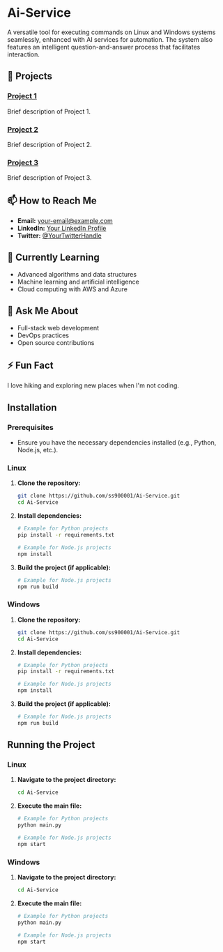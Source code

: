 # Ai-Service
A versatile tool for executing commands on Linux and Windows systems seamlessly, enhanced with AI services for automation. The system also features an intelligent question-and-answer process that facilitates interaction.

## 🚀 Projects
### [Project 1](https://github.com/ss900001/project1)
Brief description of Project 1.

### [Project 2](https://github.com/ss900001/project2)
Brief description of Project 2.

### [Project 3](https://github.com/ss900001/project3)
Brief description of Project 3.

## 📫 How to Reach Me
- **Email:** [your-email@example.com](mailto:your-email@example.com)
- **LinkedIn:** [Your LinkedIn Profile](https://www.linkedin.com/in/yourprofile)
- **Twitter:** [@YourTwitterHandle](https://twitter.com/YourTwitterHandle)

## 🌱 Currently Learning
- Advanced algorithms and data structures
- Machine learning and artificial intelligence
- Cloud computing with AWS and Azure

## 💬 Ask Me About
- Full-stack web development
- DevOps practices
- Open source contributions

## ⚡ Fun Fact
I love hiking and exploring new places when I'm not coding.

## Installation

### Prerequisites
- Ensure you have the necessary dependencies installed (e.g., Python, Node.js, etc.).

### Linux

1. **Clone the repository:**
    ```bash
    git clone https://github.com/ss900001/Ai-Service.git
    cd Ai-Service
    ```

2. **Install dependencies:**
    ```bash
    # Example for Python projects
    pip install -r requirements.txt

    # Example for Node.js projects
    npm install
    ```

3. **Build the project (if applicable):**
    ```bash
    # Example for Node.js projects
    npm run build
    ```

### Windows

1. **Clone the repository:**
    ```bash
    git clone https://github.com/ss900001/Ai-Service.git
    cd Ai-Service
    ```

2. **Install dependencies:**
    ```bash
    # Example for Python projects
    pip install -r requirements.txt

    # Example for Node.js projects
    npm install
    ```

3. **Build the project (if applicable):**
    ```bash
    # Example for Node.js projects
    npm run build
    ```

## Running the Project

### Linux

1. **Navigate to the project directory:**
    ```bash
    cd Ai-Service
    ```

2. **Execute the main file:**
    ```bash
    # Example for Python projects
    python main.py

    # Example for Node.js projects
    npm start
    ```

### Windows

1. **Navigate to the project directory:**
    ```bash
    cd Ai-Service
    ```

2. **Execute the main file:**
    ```bash
    # Example for Python projects
    python main.py

    # Example for Node.js projects
    npm start
    ```

<!--
**ss900001/ss900001** is a ✨ _special_ ✨ repository because its `README.md` (this file) appears on your GitHub profile.
-->
